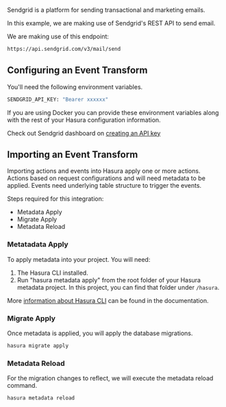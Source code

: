 Sendgrid is a platform for sending transactional and marketing emails.

In this example, we are making use of Sendgrid's REST API to send email.

We are making use of this endpoint:

```bash
https://api.sendgrid.com/v3/mail/send
```

## Configuring an Event Transform

You'll need the following environment variables.

```bash
SENDGRID_API_KEY: "Bearer xxxxxx"
```

If you are using Docker you can provide these environment variables along with the rest of your Hasura configuration information.

Check out Sendgrid dashboard on [creating an API key](https://app.sendgrid.com/settings/api_keys)

## Importing an Event Transform

Importing actions and events into Hasura apply one or more actions. Actions based on request configurations and will need metadata to be applied. Events need underlying table structure to trigger the events.

Steps required for this integration:

- Metadata Apply
- Migrate Apply
- Metadata Reload

### Metatadata Apply

To apply metadata into your project. You will need:

1. The Hasura CLI installed.
2. Run "hasura metadata apply" from the root folder of your Hasura metadata project. In this project, you can find that folder under `/hasura`.

More [information about Hasura CLI](https://hasura.io/docs/latest/graphql/core/hasura-cli/index.html) can be found in the documentation.

### Migrate Apply

Once metadata is applied, you will apply the database migrations.

```bash
hasura migrate apply
```

### Metadata Reload

For the migration changes to reflect, we will execute the metadata reload command.

```bash
hasura metadata reload
```
